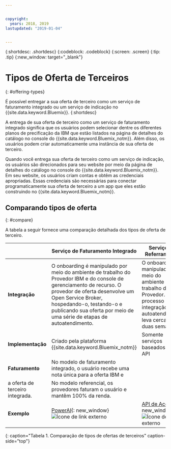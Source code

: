 ```yaml
---


copyright:
  years: 2018, 2019
lastupdated: "2019-01-04"


---
```


{:shortdesc: .shortdesc}
{:codeblock: .codeblock}
{:screen: .screen}
{:tip: .tip}
{:new_window: target="_blank"}

# Tipos de Oferta de Terceiros
{: #offering-types}

É possível entregar a sua oferta de terceiro como um serviço de faturamento integrado ou um serviço de indicação no {{site.data.keyword.Bluemix}}.
{:shortdesc}

A entrega de sua oferta de terceiro como um serviço de faturamento integrado significa que os usuários podem selecionar dentre os diferentes planos de precificação da IBM que estão listados na página de detalhes do catálogo no console do {{site.data.keyword.Bluemix_notm}}. Além disso, os usuários podem criar automaticamente uma instância de sua oferta de terceiro.

Quando você entrega sua oferta de terceiro como um serviço de indicação, os usuários são direcionados para seu website por meio da página de detalhes do catálogo no console do {{site.data.keyword.Bluemix_notm}}. Em seu website, os usuários criam contas e obtêm as credenciais apropriadas. Essas credenciais são necessárias para conectar programaticamente sua oferta de terceiro a um app que eles estão construindo no {{site.data.keyword.Bluemix_notm}}.

## Comparando tipos de oferta
{: #compare}

A tabela a seguir fornece uma comparação detalhada dos tipos de oferta de terceiro.

|  | Serviço de Faturamento Integrado  | Serviço de Referramento |
|---|---|---|
| **Integração** | O onboarding é manipulado por meio do ambiente de trabalho do Provedor IBM e do console de gerenciamento de recurso. O provedor de oferta desenvolve um Open Service Broker, hospedando-o, testando-o e publicando sua oferta por meio de uma série de etapas de autoatendimento. | O onboarding é manipulado por meio do ambiente de trabalho do Provedor. O processo de integração de autoatendimento leva cerca de duas semanas. |
| **Implementação** | Criado pela plataforma {{site.data.keyword.Bluemix_notm}} | Somente serviços baseados em API |
| **Faturamento**  |  No modelo de faturamento integrado, o usuário recebe uma nota única para a oferta IBM e
a oferta de terceiro integrada. | No modelo referencial, os provedores faturam o usuário e mantêm 100% da renda.  |
| **Exemplo** | [PowerAI](https://{DomainName}/catalog/services/powerai){: new_window} ![Ícone de link externo](../icons/launch-glyph.svg "Ícone de link externo") | [API de Accern](https://{DomainName}/catalog/services/accern-api){: new_window} ![Ícone de link externo](../icons/launch-glyph.svg "Ícone de link externo") |
{: caption="Tabela 1. Comparação de tipos de ofertas de terceiros" caption-side="top"}

